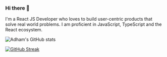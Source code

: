
### Hi there 👋
I'm a React JS Developer who loves to build user-centric products that solve real world problems.
I am proficient in JavaScript, TypeScript and the React ecosystem.

![Adham's GitHub stats](https://github-readme-stats.vercel.app/api?username=adham618&show_icons=true)

[![GitHub Streak](https://github-readme-streak-stats.herokuapp.com/?user=adham618)](https://git.io/streak-stats)
